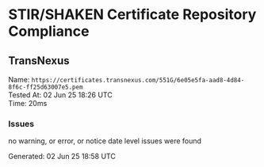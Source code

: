 # STIR/SHAKEN Certificate Repository Compliance

## TransNexus

Name: `https://certificates.transnexus.com/551G/6e05e5fa-aad8-4d84-8f6c-ff25d63007e5.pem`\
Tested At: 02 Jun 25 18:26 UTC\
Time: 20ms

### Issues

no warning, or error, or notice date level issues were found

Generated: 02 Jun 25 18:58 UTC